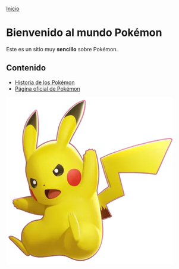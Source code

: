 [Inicio](index.md)
# Bienvenido al mundo Pokémon

Este es un sitio muy **sencillo** sobre Pokémon.

## Contenido
- [Historia de los Pokémon](pagina2.md)
- [Página oficial de Pokémon](https://www.pokemon.com/)


![Pikachu](stat-pikachu.jpg)
